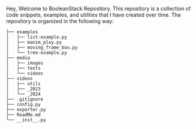 
Hey, Welcome to BooleanStack Repository. This repository is a collection of code snippets, examples, and utilities that I have created over time. The repository is organized in the following way:

```
├── examples
│   ├── list-example.py
│   ├── manim_play.py
│   ├── moving_frame_box.py
│   └── tree-example.py
├── media
│   ├── images
│   ├── texts
│   └── videos
├── videos
│   ├── utils
│   ├── _2023
│   └── _2024
├── .gitignore
├── config.py
├── exporter.py
├── ReadMe.md
└── __init__.py
```

